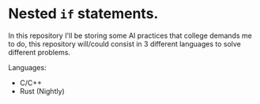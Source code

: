 # Nested `if` statements.
In this repository I'll be storing some AI practices that college demands
me to do, this repository will/could consist in 3 different languages
to solve different problems.

Languages:

* C/C++
* Rust (Nightly)
